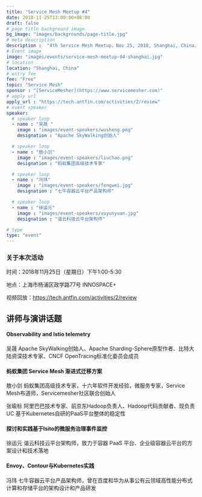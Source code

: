 ```yaml
---
title: "Service Mesh Meetup #4"
date: 2018-11-25T13:00:00+08:00
draft: false
# page title background image
bg_image: "images/backgrounds/page-title.jpg"
# meta description
description :  "4th Service Mesh Meetup，Nov 25, 2018, Shanghai, China."
# Event image
image: "images/events/service-mesh-meetup-04-shanghai.jpg"
# location
location: "Shanghai, China"
# entry fee
fee: "Free"
topic: "Service Mesh"
sponsor : "[ServiceMesher](https://www.servicemesher.com)"
# apply url
apply_url : "https://tech.antfin.com/activities/2/review"
# event speaker
speaker:
  # speaker loop
  - name : "吴晟 "
    image : "images/event-speakers/wusheng.png"
    designation : "Apache SkyWalking创始人"

  # speaker loop
  - name : "敖小剑"
    image : "images/event-speakers/liuchao.png"
    designation : "蚂蚁集团高级技术专家"

  # speaker loop
  - name : "冯玮"
    image : "images/event-speakers/fengwei.jpg"
    designation : "七牛容器云平台产品架构师"

  # speaker loop
  - name : "徐运元"
    image : "images/event-speakers/xuyunyuan.jpg"
    designation : "谐云科技云平台架构师"

# type
type: "event"
---
```


### 关于本次活动

时间：2018年11月25日（星期日）下午1:00-5:30

地点：上海市杨浦区政学路77号 INNOSPACE+

视频回放：https://tech.antfin.com/activities/2/review

## 讲师与演讲话题

#### Observability and Istio telemetry

吴晟 Apache SkyWalking创始人、Apache Sharding-Sphere原型作者、比特大陆资深技术专家、CNCF OpenTracing标准化委员会成员

#### 蚂蚁集团 Service Mesh 渐进式迁移方案

敖小剑 蚂蚁集团高级技术专家，十六年软件开发经验，微服务专家，Service Mesh布道师，Servicemesher社区联合创始人

张瑜标 阿里巴巴技术专家、前京东Hadoop负责人、Hadoop代码贡献者、现负责UC 基于Kubernetes自研的PaaS平台整体的稳定性

#### 探讨和实践基于Isito的微服务治理事件监控

徐运元 谐云科技云平台架构师，致力于容器 PaaS 平台、企业级容器云平台的方案设计和技术落地

#### Envoy、Contour与Kubernetes实践

冯玮 七牛容器云平台产品架构师，曾在百度和华为从事公有云领域高性能分布式计算和存储平台的架构设计和产品研发
